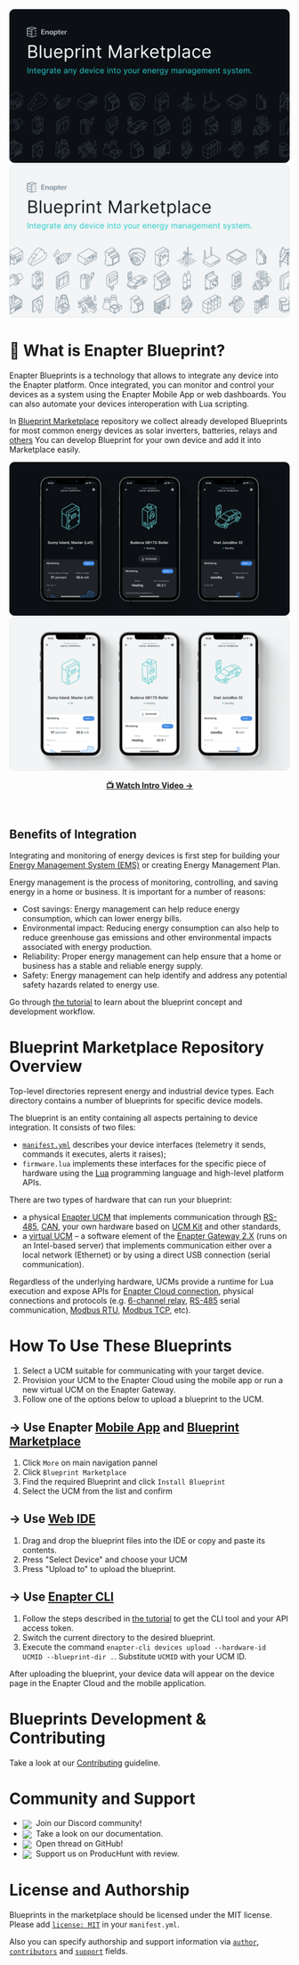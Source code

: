 <img height="auto" width="auto" src=".assets/blueprint-marketplace-dark.png#gh-dark-mode-only" style="max-width: 100%;" alt="enapter blueprint marketplace">
<img height="auto" width="auto" src=".assets/blueprint-marketplace-light.png#gh-light-mode-only" style="max-width: 100%;" alt="enapter blueprint marketplace">

# :blue_book: What is Enapter Blueprint?

Enapter Blueprints is a technology that allows to integrate any device into the Enapter platform. Once integrated, you can monitor and control your devices as a system using the Enapter Mobile App or web dashboards. You can also automate your devices interoperation with Lua scripting.

In [Blueprint Marketplace](htts://marketplace.enapter.com) repository we collect already developed Blueprints for most common energy devices as solar inverters, batteries, relays and [others](https://marketplace.enapter.com/blueprints/all.) You can develop Blueprint for your own device and add it into Marketplace easily.

<img height="auto" width="auto" src=".assets/intro-dark.png#gh-dark-mode-only" style="max-width: 100%;" alt="blueprinted devices in the mobile app">
<img height="auto" width="auto" src=".assets/intro-light.png#gh-light-mode-only" style="max-width: 100%;" alt="blueprinted devices in the mobile app">
<p align="center">
<a href="https://www.youtube.com/watch?v=1ErvFE6UHTY"><strong>📺 Watch Intro Video → </strong></a>
</p>
<br>

## Benefits of Integration

Integrating and monitoring of energy devices is first step for building your [Energy Management System (EMS)](https://en.wikipedia.org/wiki/Energy_management_system) or creating Energy Management Plan.

Energy management is the process of monitoring, controlling, and saving energy in a home or business. It is important for a number of reasons:

- Cost savings: Energy management can help reduce energy consumption, which can lower energy bills.
- Environmental impact: Reducing energy consumption can also help to reduce greenhouse gas emissions and other environmental impacts associated with energy production.
- Reliability: Proper energy management can help ensure that a home or business has a stable and reliable energy supply.
- Safety: Energy management can help identify and address any potential safety hazards related to energy use.

Go through [the tutorial](https://developers.enapter.com/docs/) to learn about the blueprint concept and development workflow.

# Blueprint Marketplace Repository Overview

Top-level directories represent energy and industrial device types. Each directory contains a number of blueprints for specific device models.

The blueprint is an entity containing all aspects pertaining to device integration. It consists of two files:

- [`manifest.yml`](https://developers.enapter.com/docs/reference) describes your device interfaces (telemetry it sends, commands it executes, alerts it raises);
- `firmware.lua` implements these interfaces for the specific piece of hardware using the [Lua](https://www.lua.org) programming language and high-level platform APIs.

There are two types of hardware that can run your blueprint:

- a physical [Enapter UCM](https://handbook.enapter.com/modules/modules.html) that implements communication through [RS-485](https://handbook.enapter.com/modules/ENP-RS485/ENP-RS485.html), [CAN](https://handbook.enapter.com/modules/ENP-CAN/ENP-CAN.html), your own hardware based on [UCM Kit](https://go.enapter.com/ucmkit-enpkit) and other standards,
- a [virtual UCM](https://handbook.enapter.com/software/software.html#💎-virtual-ucm) – a software element of the [Enapter Gateway 2.X](https://handbook.enapter.com/software/gateway_software/) (runs on an Intel-based server) that implements communication either over a local network (Ethernet) or by using a direct USB connection (serial communication).

Regardless of the underlying hardware, UCMs provide a runtime for Lua execution and expose APIs for [Enapter Cloud connection](https://developers.enapter.com/docs/reference/ucm/enapter), physical connections and protocols (e.g. [6-channel relay](https://developers.enapter.com/docs/reference/ucm/rl6), [RS-485](https://developers.enapter.com/docs/reference/ucm/rs485) serial communication, [Modbus RTU](https://developers.enapter.com/docs/reference/ucm/modbus), [Modbus TCP](https://developers.enapter.com/docs/reference/vucm/modbustcp), etc).

# How To Use These Blueprints

1. Select a UCM suitable for communicating with your target device.
2. Provision your UCM to the Enapter Cloud using the mobile app or run a new virtual UCM on the Enapter Gateway.
3. Follow one of the options below to upload a blueprint to the UCM.

## → Use Enapter [Mobile App](https://handbook.enapter.com/software/mobile/) and [Blueprint Marketplace](https://marketplace.enapter.com)

1. Click `More` on main navigation pannel
2. Click `Blueprint Marketplace`
3. Find the required Blueprint and click `Install Blueprint`
4. Select the UCM from the list and confirm

## → Use [Web IDE](https://developers.enapter.com/docs/tutorial/what-you-need/#web-ide)

1. Drag and drop the blueprint files into the IDE or copy and paste its contents.
2. Press "Select Device" and choose your UCM
3. Press "Upload to" to upload the blueprint.

## → Use [Enapter CLI](https://developers.enapter.com/docs/tutorial/what-you-need/#command-line-interface)

1. Follow the steps described in [the tutorial](https://developers.enapter.com/docs/tutorial/what-you-need/#command-line-interface) to get the CLI tool and your API access token.
2. Switch the current directory to the desired blueprint.
3. Execute the command `enapter-cli devices upload --hardware-id UCMID --blueprint-dir .`. Substitute `UCMID` with your UCM ID.

After uploading the blueprint, your device data will appear on the device page in the Enapter Cloud and the mobile application.

# Blueprints Development & Contributing

Take a look at our [Contributing](./CONTRIBUTING.md) guideline.

# Community and Support

- <a href="https://go.enapter.com/discord_handbook"><img align="center" src="https://img.shields.io/badge/Discord-Channel-%235865F2?logo=discord&style=for-the-badge&logoColor=white"></a>&nbsp; Join our Discord community!
- <a href="https://developers.enapter.com"><img align="center" src="https://img.shields.io/badge/Developers%20Documentation-Documentation-%2330cccc?logo=readthedocs&style=for-the-badge&logoColor=white"></a>&nbsp; Take a look on our documentation.
- <a href="https://github.com/Enapter/marketplace/discussions"><img align="center" src="https://img.shields.io/badge/GitHub-Discussions-black?logo=github&style=for-the-badge&logoColor=white"></a>&nbsp; Open thread on GitHub!
- <a href="https://www.producthunt.com/products/enapter-energy-management-system-toolkit/reviews/new"><img align="center" src="https://img.shields.io/badge/Producthunt-Review%20↑-%23DA552F?logo=producthunt&style=for-the-badge"></a>&nbsp; Support us on ProducHunt with review.

# License and Authorship

Blueprints in the marketplace should be licensed under the MIT license. Please add [`license: MIT`](https://developers.enapter.com/docs/reference/#license) in your `manifest.yml`.

Also you can specify authorship and support information via [`author`](https://developers.enapter.com/docs/reference/#author), [`contributors`](https://developers.enapter.com/docs/reference/#contributors) and [`support`](https://developers.enapter.com/docs/reference/#support) fields.
